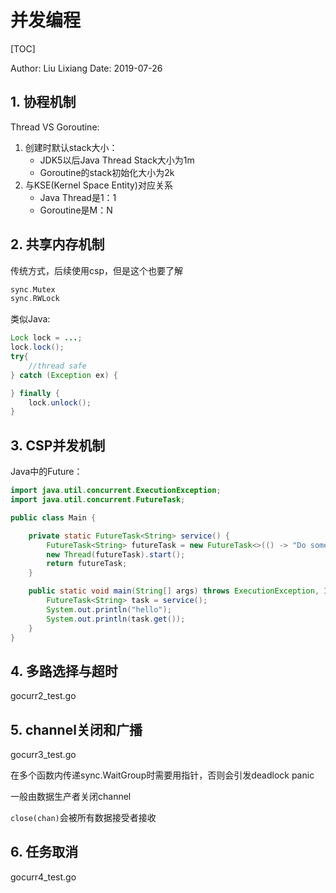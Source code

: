 # 并发编程

[TOC]

Author: Liu Lixiang
Date: 2019-07-26

## 1. 协程机制

Thread VS Goroutine:

1. 创建时默认stack大小：
    - JDK5以后Java Thread Stack大小为1m
    - Goroutine的stack初始化大小为2k
2. 与KSE(Kernel Space Entity)对应关系
    - Java Thread是1：1
    - Goroutine是M：N
    
## 2. 共享内存机制

传统方式，后续使用csp，但是这个也要了解

```go
sync.Mutex
sync.RWLock
```

类似Java:

```java
Lock lock = ...;
lock.lock();
try{
    //thread safe
} catch (Exception ex) {

} finally {
    lock.unlock();
}

```

## 3. CSP并发机制

Java中的Future：

```java
import java.util.concurrent.ExecutionException;
import java.util.concurrent.FutureTask;

public class Main {

    private static FutureTask<String> service() {
        FutureTask<String> futureTask = new FutureTask<>(() -> "Do something");
        new Thread(futureTask).start();
        return futureTask;
    }

    public static void main(String[] args) throws ExecutionException, InterruptedException {
        FutureTask<String> task = service();
        System.out.println("hello");
        System.out.println(task.get());
    }
}
```

## 4. 多路选择与超时

gocurr2_test.go

## 5. channel关闭和广播

gocurr3_test.go

在多个函数内传递sync.WaitGroup时需要用指针，否则会引发deadlock panic

一般由数据生产者关闭channel

`close(chan)`会被所有数据接受者接收

## 6. 任务取消

gocurr4_test.go